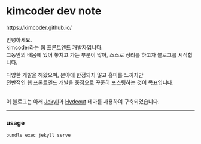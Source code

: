 # kimcoder dev note

https://kimcoder.github.io/

안녕하세요.<br>
kimcoder라는 웹 프론트엔드 개발자입니다.<br>
그동안의 배움에 있어 놓치고 가는 부분이 많아, 스스로 정리를 하고자 블로그를 시작합니다.<br>

다양한 개발을 해왔으며, 분야에 한정되지 않고 흥미를 느끼지만<br>
전반적인 웹 프론트엔드 개발을 중점으로 꾸준히 포스팅하는 것이 목표입니다.<br><br>

이 블로그는 아래 [Jekyll](http://jekyllrb.com)과 [Hydeout](http://jekyllthemes.org/themes/hydeout/) 테마를 사용하여 구축되었습니다.<br>

<hr/>

### usage 
```
bundle exec jekyll serve
```